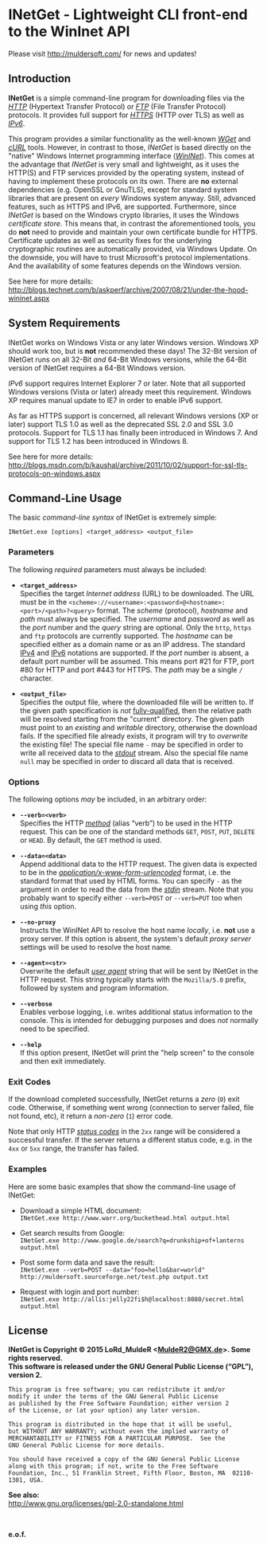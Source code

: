 # INetGet - Lightweight CLI front-end to the WinInet API #

Please visit <http://muldersoft.com/> for news and updates!


## Introduction ##

**INetGet** is a simple command-line program for downloading files via the [*HTTP*](https://en.wikipedia.org/wiki/Hypertext_Transfer_Protocol) (Hypertext Transfer Protocol) or [*FTP*](https://en.wikipedia.org/wiki/File_Transfer_Protocol) (File Transfer Protocol) protocols. It provides full support for [*HTTPS*](https://en.wikipedia.org/wiki/HTTPS) (HTTP over TLS) as well as [*IPv6*](https://en.wikipedia.org/wiki/IPv6).

This program provides a similar functionality as the well-known [*WGet*](http://www.gnu.org/software/wget/) and [*cURL*](http://curl.haxx.se/) tools. However, in contrast to those, *INetGet* is based directly on the "native" Windows Internet programming interface ([*WinINet*](https://msdn.microsoft.com/en-us/library/windows/desktop/aa385483%28v=vs.85%29.aspx)). This comes at the advantage that *INetGet* is very small and lightweight, as it uses the HTTP(S) and FTP services provided by the operating system, instead of having to implement these protocols on its own. There are **no** external dependencies (e.g. OpenSSL or GnuTLS), except for standard system libraries that are present on *every* Windows system anyway. Still, advanced features, such as HTTPS and IPv6, are supported. Furthermore, since *INetGet* is based on the Windows crypto libraries, it uses the Windows *certificate store*. This means that, in contrast the aforementioned tools, you do **not** need to provide and maintain your own certificate bundle for HTTPS. Certificate updates as well as security fixes for the underlying cryptographic routines are automatically provided, via  Windows Update. On the downside, you will have to trust Microsoft's protocol implementations. And the availability of some features depends on the Windows version.

See here for more details:  
<http://blogs.technet.com/b/askperf/archive/2007/08/21/under-the-hood-wininet.aspx>


## System Requirements ##

INetGet works on Windows Vista or any later Windows version. Windows XP should work too, but is **not** recommended these days! The 32-Bit version of INetGet runs on all 32-Bit *and* 64-Bit Windows versions, while the 64-Bit version of INetGet requires a 64-Bit Windows version. 

*IPv6* support requires Internet Explorer 7 or later. Note that all supported Windows versions (Vista or later) already meet this requirement. Windows XP requires manual update to IE7 in order to enable IPv6 support.

As far as HTTPS support is concerned, all relevant Windows versions (XP or later) support TLS 1.0 as well as the deprecated SSL 2.0 and SSL 3.0 protocols. Support for TLS 1.1 has finally been introduced in Windows 7. And support for TLS 1.2 has been introduced in Windows 8.

See here for more details:  
<http://blogs.msdn.com/b/kaushal/archive/2011/10/02/support-for-ssl-tls-protocols-on-windows.aspx>


## Command-Line Usage ##

The basic *command-line syntax* of INetGet is extremely simple:

	INetGet.exe [options] <target_address> <output_file>

### Parameters ###

The following *required* parameters must always be included:

* **`<target_address>`**  
  Specifies the target *Internet address* (URL) to be downloaded. The URL must be in the ``<scheme>://<username>:<password>@<hostname>:<port>/<path>?<query>`` format.
  The *scheme* (protocol), *hostname* and *path* must always be specified. The *username* and *password* as well as the *port* number and the *query* string are optional.
  Only the ``http``, ``https`` and ``ftp`` protocols are currently supported. The *hostname* can be specified either as a domain name or as an IP address. The standard [IPv4](https://en.wikipedia.org/wiki/Dot-decimal_notation#IPv4_address) and [IPv6](https://en.wikipedia.org/wiki/IPv6_address#Recommended_representation_as_text) notations are supported.
  If the *port* number is absent, a default port number will be assumed. This means port #21 for FTP, port #80 for HTTP and port #443 for HTTPS. The *path* may be a single `/` character.

* **`<output_file>`**  
  Specifies the output file, where the downloaded file will be written to. If the given path specification is *not* [fully-qualified](https://msdn.microsoft.com/en-us/library/windows/desktop/aa365247%28v=vs.85%29.aspx#fully_qualified_vs._relative_paths), then the relative path will be resolved starting from the "current" directory.
  The given path must point to an *existing* and *writable* directory, otherwise the download fails. If the specified file already exists, it program will try to *overwrite* the existing file!
  The special file name ``-`` may be specified in order to write all received data to the [*stdout*](https://en.wikipedia.org/wiki/Standard_streams#Standard_output_.28stdout.29) stream. Also the special file name ``null`` may be specified in order to discard all data that is received.

### Options ###

The following options *may* be included, in an arbitrary order:

* **`--verb=<verb>`**  
  Specifies the HTTP [*method*](https://en.wikipedia.org/wiki/Hypertext_Transfer_Protocol#Request_methods) (alias &ldquo;verb&rdquo;) to be used in the HTTP request. This can be one of the standard methods `GET`, `POST`, `PUT`, `DELETE` or `HEAD`. By default, the `GET` method is used.

* **`--data=<data>`**  
  Append additional data to the HTTP request. The given data is expected to be in the [*application/x-www-form-urlencoded*](http://www.w3.org/TR/html401/interact/forms.html#h-17.13.4.1) format, i.e. the standard format that used by HTML forms.
  You can specify `-` as the argument in order to read the data from the [*stdin*](https://en.wikipedia.org/wiki/Standard_streams#Standard_input_.28stdin.29) stream. Note that you probably want to specify either `--verb=POST` or `--verb=PUT` too when using *this* option.

* **`--no-proxy`**  
  Instructs the WinINet API to resolve the host name *locally*, i.e. **not** use a proxy server. If this option is absent, the system's default *proxy server* settings will be used to resolve the host name.

* **`--agent=<str>`**  
  Overwrite the default [*user agent*](https://en.wikipedia.org/wiki/User_agent#User_agent_identification) string that will be sent by INetGet in the HTTP request. This string typically starts with the `Mozilla/5.0` prefix, followed by system and program information.

* **`--verbose`**  
  Enables verbose logging, i.e. writes additional status information to the console. This is intended for debugging purposes and does *not* normally need to be specified.

* **`--help`**  
  If this option present, INetGet will print the "help screen" to the console and then exit immediately.

### Exit Codes ###

If the download completed successfully, INetGet returns a *zero* (`0`) exit code. Otherwise, if something went wrong (connection to server failed, file not found, etc), it return a *non-zero* (`1`) error code.

Note that only HTTP [*status codes*](https://en.wikipedia.org/wiki/List_of_HTTP_status_codes) in the `2xx` range will be considered a successful transfer. If the server returns a different status code, e.g. in the `4xx` or `5xx` range, the transfer has failed.

### Examples ###

Here are some basic examples that show the command-line usage of INetGet:

* Download a simple HTML document:  
 `INetGet.exe http://www.warr.org/buckethead.html output.html`

* Get search results from Google:  
  `INetGet.exe http://www.google.de/search?q=drunkship+of+lanterns output.html`

* Post some form data and save the result:  
  `INetGet.exe --verb=POST --data="foo=hello&bar=world" http://muldersoft.sourceforge.net/test.php output.txt`

* Request with login and port number:  
  `INetGet.exe http://allis:jelly22fi$h@localhost:8080/secret.html output.html`


## License ##

**INetGet is Copyright &copy; 2015 LoRd_MuldeR <<MuldeR2@GMX.de>>. Some rights reserved.**  
**This software is released under the GNU General Public License (&ldquo;GPL&rdquo;), version 2.**

	This program is free software; you can redistribute it and/or
	modify it under the terms of the GNU General Public License
	as published by the Free Software Foundation; either version 2
	of the License, or (at your option) any later version.
	
	This program is distributed in the hope that it will be useful,
	but WITHOUT ANY WARRANTY; without even the implied warranty of
	MERCHANTABILITY or FITNESS FOR A PARTICULAR PURPOSE.  See the
	GNU General Public License for more details.
	
	You should have received a copy of the GNU General Public License
	along with this program; if not, write to the Free Software
	Foundation, Inc., 51 Franklin Street, Fifth Floor, Boston, MA  02110-1301, USA.

**See also:**  
<http://www.gnu.org/licenses/gpl-2.0-standalone.html>

&nbsp;

**e.o.f.**
